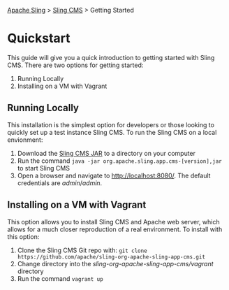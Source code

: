 <!-- Licensed to the Apache Software Foundation (ASF) under one or more contributor 
	license agreements. See the NOTICE file distributed with this work for additional 
	information regarding copyright ownership. The ASF licenses this file to 
	you under the Apache License, Version 2.0 (the "License"); you may not use 
	this file except in compliance with the License. You may obtain a copy of 
	the License at http://www.apache.org/licenses/LICENSE-2.0 Unless required 
	by applicable law or agreed to in writing, software distributed under the 
	License is distributed on an "AS IS" BASIS, WITHOUT WARRANTIES OR CONDITIONS 
	OF ANY KIND, either express or implied. See the License for the specific 
	language governing permissions and limitations under the License. -->
[Apache Sling](https://sling.apache.org) > [Sling CMS](https://github.com/apache/sling-org-apache-sling-app-cms) > Getting Started

# Quickstart

This guide will give you a quick introduction to getting started with Sling CMS. There are two options for getting started:

 1. Running Locally
 2. Installing on a VM with Vagrant

## Running Locally

This installation is the simplest option for developers or those looking to quickly set up a test instance Sling CMS. To run the Sling CMS on a local envionment:

 1. Download the [Sling CMS JAR](https://search.maven.org/#search) to a directory on your computer
 2. Run the command `java -jar org.apache.sling.app.cms-[version],jar` to start Sling CMS
 3. Open a browser and navigate to [http://localhost:8080/](http://localhost:8080/). The default credentials are *admin*/*admin*.

## Installing on a VM with Vagrant

This option allows you to install Sling CMS and Apache web server, which allows for a much closer reproduction of a real environment. To install with this option:

 1. Clone the Sling CMS Git repo with: `git clone https://github.com/apache/sling-org-apache-sling-app-cms.git`
 2. Change directory into the *sling-org-apache-sling-app-cms/vagrant* directory
 3. Run the command `vagrant up`
